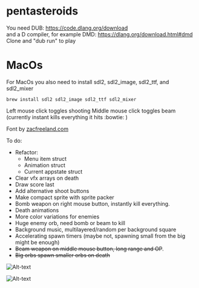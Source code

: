 # pentasteroids
You need DUB: https://code.dlang.org/download  
and a D compiler, for example DMD: https://dlang.org/download.html#dmd  
Clone and "dub run" to play

# MacOs
For MacOs you also need to install sdl2, sdl2_image, sdl2_ttf, and sdl2_mixer

```
brew install sdl2 sdl2_image sdl2_ttf sdl2_mixer
```

Left mouse click toggles shooting
Middle mouse click toggles beam (currently instant kills everything it hits :bowtie: )

Font by [zacfreeland.com](http://zacfreeland.com/portfolio/cornerstone/)

To do:
* Refactor:
    * Menu item struct
    * Animation struct
    * Current appstate struct
* Clear vfx arrays on death
* Draw score last
* Add alternative shoot buttons
* Make compact sprite with sprite packer
* Bomb weapon on right mouse button, instantly kill everything.
* Death animations
* More color variations for enemies
* Huge enemy orb, need bomb or beam to kill
* Background music, multilayered/random per background square
* Accelerating spawn timers (maybe not, spawning small from the big might be enough)
* ~~Beam weapon on middle mouse button, long range and OP~~.
* ~~Big orbs spawn smaller orbs on death~~


![Alt-text](http://i.imgur.com/muejR0C.png "menu screenshot")


![Alt-text](http://i.imgur.com/nPd6kW5.png "ingame screenshot")

